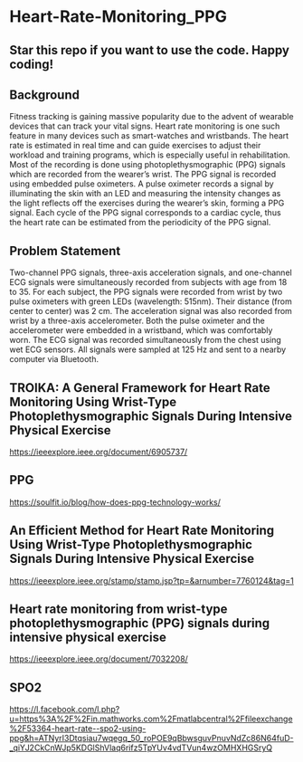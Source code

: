 # Heart-Rate-Monitoring_PPG

## Star this repo if you want to use the code. Happy coding!

## Background
Fitness tracking is gaining massive popularity due to the advent of wearable devices that can track your vital signs. Heart rate monitoring is one such feature in many devices such as smart-watches and wristbands. The heart rate is estimated in real time and can guide exercises to adjust their workload and training programs, which is especially useful in rehabilitation.
Most of the recording is done using photoplethysmographic (PPG) signals which are
recorded from the wearer’s wrist. The PPG signal is recorded using embedded pulse oximeters. A pulse oximeter records a signal by illuminating the skin with an LED and measuring the intensity changes as the light reflects off the exercises during the wearer’s skin, forming a PPG signal. Each cycle of the PPG signal corresponds to a cardiac cycle, thus the heart rate can be estimated from the periodicity of the PPG signal.

## Problem Statement
Two-channel PPG signals, three-axis acceleration signals, and one-channel ECG signals were simultaneously recorded from subjects with age from 18 to 35. For each subject, the PPG signals were recorded from wrist by two pulse oximeters with green LEDs (wavelength: 515nm). Their distance (from center to center) was 2 cm. The acceleration signal was also recorded from wrist by a three-axis accelerometer. Both the pulse oximeter and the accelerometer were embedded in a wristband, which was comfortably worn. The ECG signal was recorded simultaneously from the chest using wet ECG sensors. All signals were sampled at 125 Hz and sent to a nearby computer via Bluetooth.

## TROIKA: A General Framework for Heart Rate Monitoring Using Wrist-Type Photoplethysmographic Signals During Intensive Physical Exercise
https://ieeexplore.ieee.org/document/6905737/

## PPG
https://soulfit.io/blog/how-does-ppg-technology-works/

## An Efficient Method for Heart Rate Monitoring Using Wrist-Type Photoplethysmographic Signals During Intensive Physical Exercise
https://ieeexplore.ieee.org/stamp/stamp.jsp?tp=&arnumber=7760124&tag=1


## Heart rate monitoring from wrist-type photoplethysmographic (PPG) signals during intensive physical exercise
https://ieeexplore.ieee.org/document/7032208/

## SPO2
https://l.facebook.com/l.php?u=https%3A%2F%2Fin.mathworks.com%2Fmatlabcentral%2Ffileexchange%2F53364-heart-rate--spo2-using-ppg&h=ATNyrI3Dtqsiau7wqegq_50_roPOE9qBbwsguvPnuvNdZc86N64fuD-_qiYJ2CkCnWJp5KDGlShVlaq6rifz5TpYUv4vdTVun4wzOMHXHGSryQ
